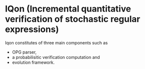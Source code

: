 # IQon (Incremental quantitative verification of stochastic regular expressions)

Iqon constitutes of three main components such as
- OPG parser, 
- a probabilisitic verification computation and 
- evolution framework.
